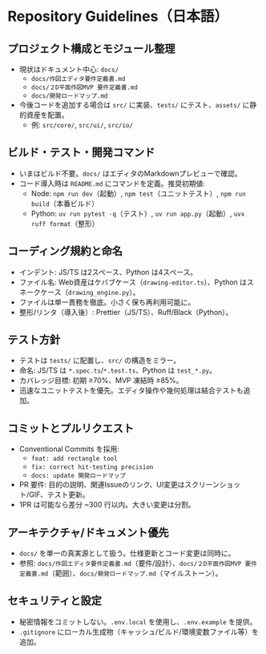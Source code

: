 # Repository Guidelines（日本語）

## プロジェクト構成とモジュール整理
- 現状はドキュメント中心: `docs/`
  - `docs/作図エディタ要件定義書.md`
  - `docs/２D平面作図MVP 要件定義書.md`
  - `docs/開発ロードマップ.md`
- 今後コードを追加する場合は `src/` に実装、`tests/` にテスト、`assets/` に静的資産を配置。
  - 例: `src/core/`, `src/ui/`, `src/io/`

## ビルド・テスト・開発コマンド
- いまはビルド不要。`docs/` はエディタのMarkdownプレビューで確認。
- コード導入時は `README.md` にコマンドを定義。推奨初期値:
  - Node: `npm run dev`（起動）, `npm test`（ユニットテスト）, `npm run build`（本番ビルド）
  - Python: `uv run pytest -q`（テスト）, `uv run app.py`（起動）, `uvx ruff format`（整形）

## コーディング規約と命名
- インデント: JS/TS は2スペース、Python は4スペース。
- ファイル名: Web資産はケバブケース（`drawing-editor.ts`）、Python はスネークケース（`drawing_engine.py`）。
- ファイルは単一責務を徹底。小さく保ち再利用可能に。
- 整形/リンタ（導入後）: Prettier（JS/TS）、Ruff/Black（Python）。

## テスト方針
- テストは `tests/` に配置し、`src/` の構造をミラー。
- 命名: JS/TS は `*.spec.ts`/`*.test.ts`、Python は `test_*.py`。
- カバレッジ目標: 初期 ≥70%、MVP 凍結時 ≥85%。
- 迅速なユニットテストを優先。エディタ操作や幾何処理は結合テストも追加。

## コミットとプルリクエスト
- Conventional Commits を採用:
  - `feat: add rectangle tool`
  - `fix: correct hit-testing precision`
  - `docs: update 開発ロードマップ`
- PR 要件: 目的の説明、関連Issueのリンク、UI変更はスクリーンショット/GIF、テスト更新。
- 1PR は可能なら差分 ~300 行以内。大きい変更は分割。

## アーキテクチャ/ドキュメント優先
- `docs/` を単一の真実源として扱う。仕様更新とコード変更は同時に。
- 参照: `docs/作図エディタ要件定義書.md`（要件/設計）、`docs/２D平面作図MVP 要件定義書.md`（範囲）、`docs/開発ロードマップ.md`（マイルストーン）。

## セキュリティと設定
- 秘密情報をコミットしない。`.env.local` を使用し、`.env.example` を提供。
- `.gitignore` にローカル生成物（キャッシュ/ビルド/環境変数ファイル等）を追加。
